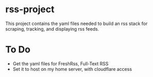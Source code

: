 # rss-project
This project contains the yaml files needed to build an rss stack for scraping, tracking, and displaying rss feeds.

# To Do
- Get the yaml files for FreshRss, Full-Text RSS
- Set it to host on my home server, with cloudflare access